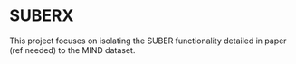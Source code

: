 # SUBERX

This project focuses on isolating the SUBER functionality detailed in paper (ref needed) to the MIND dataset.  

